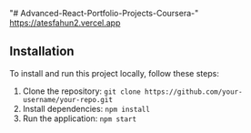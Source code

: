 "# Advanced-React-Portfolio-Projects-Coursera-" 
https://atesfahun2.vercel.app
## Installation

To install and run this project locally, follow these steps:

1. Clone the repository: `git clone https://github.com/your-username/your-repo.git`
2. Install dependencies: `npm install`
3. Run the application: `npm start`
